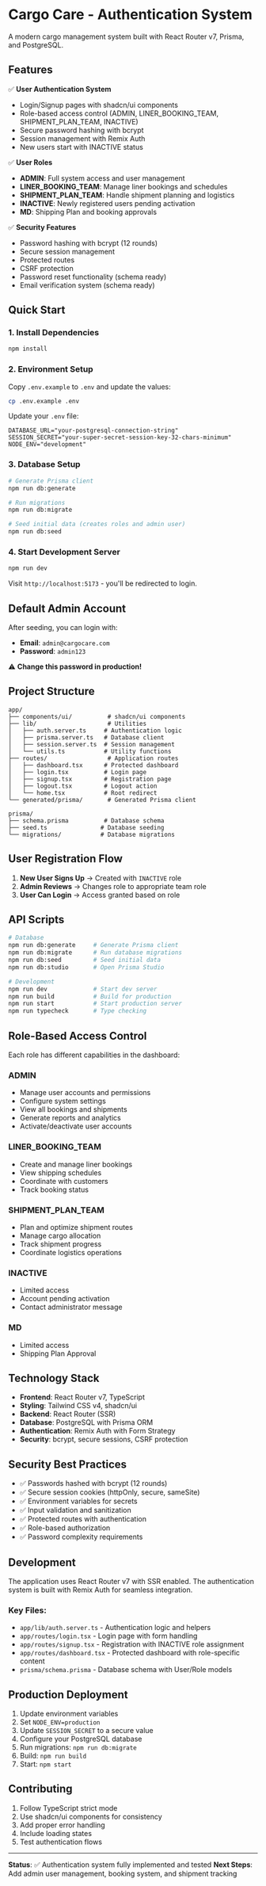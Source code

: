 # Cargo Care - Authentication System

A modern cargo management system built with React Router v7, Prisma, and PostgreSQL.

## Features

✅ **User Authentication System**
- Login/Signup pages with shadcn/ui components
- Role-based access control (ADMIN, LINER_BOOKING_TEAM, SHIPMENT_PLAN_TEAM, INACTIVE)
- Secure password hashing with bcrypt
- Session management with Remix Auth
- New users start with INACTIVE status

✅ **User Roles**
- **ADMIN**: Full system access and user management
- **LINER_BOOKING_TEAM**: Manage liner bookings and schedules  
- **SHIPMENT_PLAN_TEAM**: Handle shipment planning and logistics
- **INACTIVE**: Newly registered users pending activation
- **MD**: Shipping Plan and booking approvals

✅ **Security Features**
- Password hashing with bcrypt (12 rounds)
- Secure session management
- Protected routes
- CSRF protection
- Password reset functionality (schema ready)
- Email verification system (schema ready)

## Quick Start

### 1. Install Dependencies
```bash
npm install
```

### 2. Environment Setup
Copy `.env.example` to `.env` and update the values:
```bash
cp .env.example .env
```

Update your `.env` file:
```env
DATABASE_URL="your-postgresql-connection-string"
SESSION_SECRET="your-super-secret-session-key-32-chars-minimum"
NODE_ENV="development"
```

### 3. Database Setup
```bash
# Generate Prisma client
npm run db:generate

# Run migrations
npm run db:migrate

# Seed initial data (creates roles and admin user)
npm run db:seed
```

### 4. Start Development Server
```bash
npm run dev
```

Visit `http://localhost:5173` - you'll be redirected to login.

## Default Admin Account

After seeding, you can login with:
- **Email**: `admin@cargocare.com`
- **Password**: `admin123`

⚠️ **Change this password in production!**

## Project Structure

```
app/
├── components/ui/          # shadcn/ui components
├── lib/                    # Utilities
│   ├── auth.server.ts     # Authentication logic
│   ├── prisma.server.ts   # Database client
│   ├── session.server.ts  # Session management
│   └── utils.ts           # Utility functions
├── routes/                 # Application routes
│   ├── dashboard.tsx      # Protected dashboard
│   ├── login.tsx          # Login page
│   ├── signup.tsx         # Registration page
│   ├── logout.tsx         # Logout action
│   └── home.tsx           # Root redirect
└── generated/prisma/       # Generated Prisma client

prisma/
├── schema.prisma          # Database schema
├── seed.ts               # Database seeding
└── migrations/           # Database migrations
```

## User Registration Flow

1. **New User Signs Up** → Created with `INACTIVE` role
2. **Admin Reviews** → Changes role to appropriate team role
3. **User Can Login** → Access granted based on role

## API Scripts

```bash
# Database
npm run db:generate     # Generate Prisma client
npm run db:migrate      # Run database migrations  
npm run db:seed         # Seed initial data
npm run db:studio       # Open Prisma Studio

# Development
npm run dev             # Start dev server
npm run build           # Build for production
npm run start           # Start production server
npm run typecheck       # Type checking
```

## Role-Based Access Control

Each role has different capabilities in the dashboard:

### ADMIN
- Manage user accounts and permissions
- Configure system settings
- View all bookings and shipments
- Generate reports and analytics
- Activate/deactivate user accounts

### LINER_BOOKING_TEAM  
- Create and manage liner bookings
- View shipping schedules
- Coordinate with customers
- Track booking status

### SHIPMENT_PLAN_TEAM
- Plan and optimize shipment routes
- Manage cargo allocation
- Track shipment progress
- Coordinate logistics operations

### INACTIVE
- Limited access
- Account pending activation
- Contact administrator message

### MD
- Limited access
- Shipping Plan Approval

## Technology Stack

- **Frontend**: React Router v7, TypeScript
- **Styling**: Tailwind CSS v4, shadcn/ui
- **Backend**: React Router (SSR)
- **Database**: PostgreSQL with Prisma ORM
- **Authentication**: Remix Auth with Form Strategy
- **Security**: bcrypt, secure sessions, CSRF protection

## Security Best Practices

- ✅ Passwords hashed with bcrypt (12 rounds)
- ✅ Secure session cookies (httpOnly, secure, sameSite)
- ✅ Environment variables for secrets
- ✅ Input validation and sanitization
- ✅ Protected routes with authentication
- ✅ Role-based authorization
- ✅ Password complexity requirements

## Development

The application uses React Router v7 with SSR enabled. The authentication system is built with Remix Auth for seamless integration.

### Key Files:
- `app/lib/auth.server.ts` - Authentication logic and helpers
- `app/routes/login.tsx` - Login page with form handling
- `app/routes/signup.tsx` - Registration with INACTIVE role assignment
- `app/routes/dashboard.tsx` - Protected dashboard with role-specific content
- `prisma/schema.prisma` - Database schema with User/Role models

## Production Deployment

1. Update environment variables
2. Set `NODE_ENV=production`
3. Update `SESSION_SECRET` to a secure value
4. Configure your PostgreSQL database
5. Run migrations: `npm run db:migrate`
6. Build: `npm run build`
7. Start: `npm start`

## Contributing

1. Follow TypeScript strict mode
2. Use shadcn/ui components for consistency
3. Add proper error handling
4. Include loading states
5. Test authentication flows

---

**Status**: ✅ Authentication system fully implemented and tested
**Next Steps**: Add admin user management, booking system, and shipment tracking

